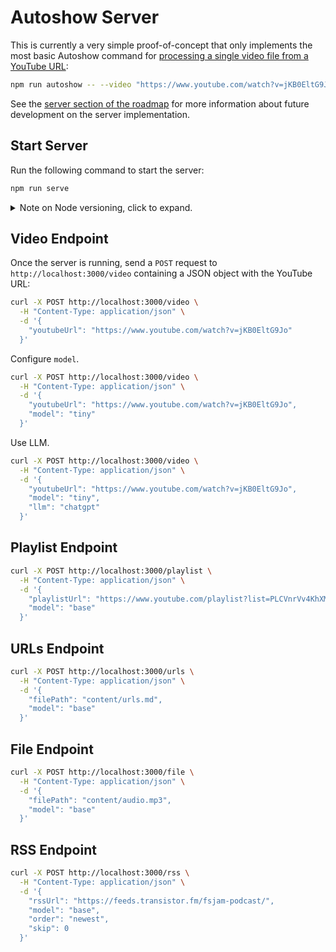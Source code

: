 # Autoshow Server

This is currently a very simple proof-of-concept that only implements the most basic Autoshow command for [processing a single video file from a YouTube URL](/docs/examples.md#process-single-video-or-audio-file):

```bash
npm run autoshow -- --video "https://www.youtube.com/watch?v=jKB0EltG9Jo"
```

See the [server section of the roadmap](/docs/readmap.md#server) for more information about future development on the server implementation.

## Start Server

Run the following command to start the server:

```bash
npm run serve
```

<details>
  <summary>Note on Node versioning, click to expand.</summary>

Under the hood this runs `node --env-file=.env --watch server/index.js` which eliminates the need for `dotenv` or `nodemon` as dependencies. This means Node v20 or higher is required. I do not plan on supporting previous Node versions as I believe it's generally a bad idea to try and support versions that have passed their end of life dates.

Version 20 enters its maintenance period in October 2024 and end-of-life in April 2026. With that in mind, I plan to transition to Version 22 in 2025 and deprecate Version 20 support in the beginning of 2026. For more information on Node's release schedule, see the [Node.js Release Working Group repository](https://github.com/nodejs/Release).

</details>

## Video Endpoint

Once the server is running, send a `POST` request to `http://localhost:3000/video` containing a JSON object with the YouTube URL:

```bash
curl -X POST http://localhost:3000/video \
  -H "Content-Type: application/json" \
  -d '{
    "youtubeUrl": "https://www.youtube.com/watch?v=jKB0EltG9Jo"
  }'
```

Configure `model`.

```bash
curl -X POST http://localhost:3000/video \
  -H "Content-Type: application/json" \
  -d '{
    "youtubeUrl": "https://www.youtube.com/watch?v=jKB0EltG9Jo",
    "model": "tiny"
  }'
```

Use LLM.

```bash
curl -X POST http://localhost:3000/video \
  -H "Content-Type: application/json" \
  -d '{
    "youtubeUrl": "https://www.youtube.com/watch?v=jKB0EltG9Jo",
    "model": "tiny",
    "llm": "chatgpt"
  }'
```

## Playlist Endpoint

```bash
curl -X POST http://localhost:3000/playlist \
  -H "Content-Type: application/json" \
  -d '{
    "playlistUrl": "https://www.youtube.com/playlist?list=PLCVnrVv4KhXMh4DQBigyvHSRTf2CSj129",
    "model": "base"
  }'
```

## URLs Endpoint

```bash
curl -X POST http://localhost:3000/urls \
  -H "Content-Type: application/json" \
  -d '{
    "filePath": "content/urls.md",
    "model": "base"
  }'
```

## File Endpoint

```bash
curl -X POST http://localhost:3000/file \
  -H "Content-Type: application/json" \
  -d '{
    "filePath": "content/audio.mp3",
    "model": "base"
  }'
```

## RSS Endpoint

```bash
curl -X POST http://localhost:3000/rss \
  -H "Content-Type: application/json" \
  -d '{
    "rssUrl": "https://feeds.transistor.fm/fsjam-podcast/",
    "model": "base",
    "order": "newest",
    "skip": 0
  }'
```
